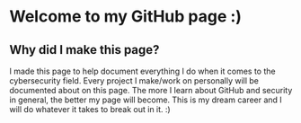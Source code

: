 # Welcome to my GitHub page :)

## Why did I make this page?
I made this page to help document everything I do when it comes to the cybersecurity field. Every project I make/work on personally will be documented about on this page.
The more I learn about GitHub and security in general, the better my page will become. This is my dream career and I will do whatever it takes to break out in it. :)


